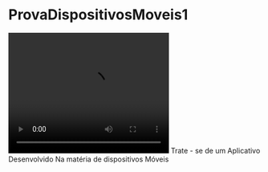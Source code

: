 # ProvaDispositivosMoveis1
<video width="320" height="240" controls>
  <source src="https://dms.licdn.com/playlist/vid/D4E05AQFFNz35-3shxA/feedshare-ambry-analyzed_servable_progressive_video/0/1695336526165?e=1701216000&v=beta&t=ceaapjoBU4fb9Ti-DXMJL0osP2lSCt58A8yv8VejsmQ" type="video/mp4">
</video>
Trate - se de um Aplicativo Desenvolvido Na matéria de dispositivos Móveis
